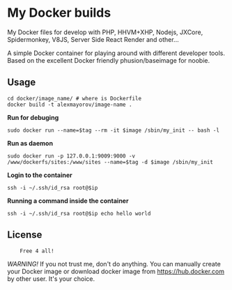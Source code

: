 # My Docker builds
My Docker files for develop with PHP, HHVM+XHP, Nodejs, JXCore, Spidermonkey, V8JS, Server Side React Render and other...

A simple Docker container for playing around with different developer tools. Based on the excellent Docker friendly phusion/baseimage for noobie.


## Usage

    cd docker/image_name/ # where is Dockerfile
    docker build -t alexmayorov/image-name .

**Run for debuging**

    sudo docker run --name=$tag --rm -it $image /sbin/my_init -- bash -l

**Run as daemon**

    sudo docker run -p 127.0.0.1:9009:9000 -v /www/dockerfs/sites:/www/sites --name=$tag -d $image /sbin/my_init


**Login to the container**

    ssh -i ~/.ssh/id_rsa root@$ip

**Running a command inside the container**

    ssh -i ~/.ssh/id_rsa root@$ip echo hello world



## License

        Free 4 all!

_WARNING!_ If you not trust me, don't do anything. You can manually create your Docker image or download docker image from https://hub.docker.com by other user. It's your choice.
